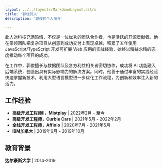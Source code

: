```yaml
---
layout: ../../layouts/MarkdownLayout.astro
title: '郭俊其人'
description: '郭俊的个人简介'

---
```


此人对科技充满热情，不仅是一位优秀的团队合作者，也是活跃的开源贡献者。他在带领团队把复杂项目从创意到成功交付上表现卓越，积累了五年使用 JavaScript/TypeScript 开发可扩展 Web 应用的实战经验，始终以精益求精的态度推动每个项目的成功。

在工作中，郭俊擅长与数据团队及各方利益相关者密切协作，成功将 AI 功能融入后端系统，创造出具有实际影响力的解决方案。同时，他善于通过丰富的实践经验快速掌握新技术，利用大型语言模型进一步优化工作流程，为创新和效率注入新的活力。


## 工作经验

- **高级开发工程师II，Mistplay** | 2022年2月 - 至今
- **高级开发工程师，Curbie Cars** | 2021年5月 - 2022年2月
- **全栈开发工程师，Affinio** | 2020年7月 - 2021年5月
- **IBM加拿大** | 2019年6月 - 2019年10月

## 教育背景

**达尔豪斯大学** | 2014-2019
